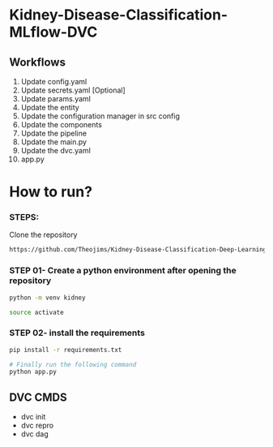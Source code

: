# Kidney-Disease-Classification-MLflow-DVC


## Workflows

1. Update config.yaml
2. Update secrets.yaml [Optional]
3. Update params.yaml
4. Update the entity
5. Update the configuration manager in src config
6. Update the components
7. Update the pipeline 
8. Update the main.py
9. Update the dvc.yaml
10. app.py

# How to run?
### STEPS:

Clone the repository

```bash
https://github.com/Theojims/Kidney-Disease-Classification-Deep-Learning-Project
```
### STEP 01- Create a python environment after opening the repository

```bash
python -m venv kidney
```

```bash
source activate
```


### STEP 02- install the requirements
```bash
pip install -r requirements.txt
```

```bash
# Finally run the following command
python app.py
```

## DVC CMDS

* dvc init
* dvc repro
* dvc dag



